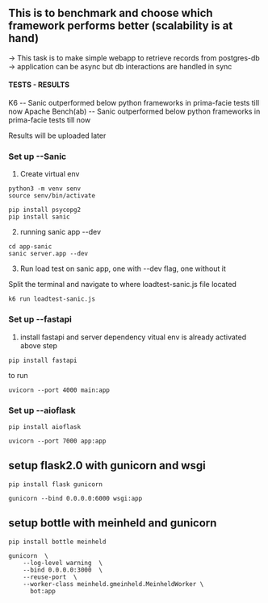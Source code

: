 ## This is to benchmark and choose which framework performs better (scalability is at hand)

-> This task is to make simple webapp to retrieve records from postgres-db
-> application can be async but db interactions are handled in sync

#### TESTS - RESULTS
K6 -- Sanic outperformed below python frameworks in prima-facie tests till now
Apache Bench(ab) -- Sanic outperformed below python frameworks in prima-facie tests till now

Results will be uploaded later


### Set up --Sanic
1) Create virtual env
```
python3 -m venv senv
source senv/bin/activate

pip install psycopg2
pip install sanic
```
2) running sanic app --dev

```
cd app-sanic
sanic server.app --dev
```

3) Run load test on sanic app, one with --dev flag, one without it

Split the terminal and navigate to where loadtest-sanic.js file located
```
k6 run loadtest-sanic.js
```

### Set up --fastapi

1) install fastapi and server dependency 
vitual env is already activated above step
```
pip install fastapi
```

to run 
```
uvicorn --port 4000 main:app
```


### Set up --aioflask
```
pip install aioflask
```
```
uvicorn --port 7000 app:app 
```

## setup flask2.0 with gunicorn and wsgi

```
pip install flask gunicorn
```

```
gunicorn --bind 0.0.0.0:6000 wsgi:app
```

## setup bottle with meinheld and gunicorn

```
pip install bottle meinheld 
```

```
gunicorn  \                              
    --log-level warning  \
    --bind 0.0.0.0:3000  \
    --reuse-port  \
    --worker-class meinheld.gmeinheld.MeinheldWorker \
      bot:app
```